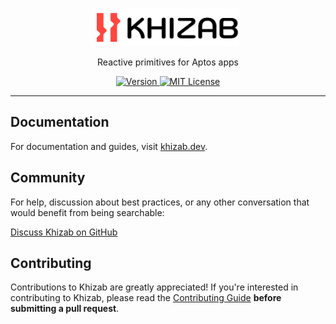 <br>

<p align="center">
  <a href="https://khizab.dev">
    <picture>
      <source media="(prefers-color-scheme: dark)" srcset="https://raw.githubusercontent.com/khizab/khizab/main/.github/logo-dark.svg">
      <img alt="khizab logo" src="https://raw.githubusercontent.com/khizab/khizab/main/.github/logo-light.svg" width="auto" height="60">
    </picture>
  </a>
</p>

<p align="center">
  Reactive primitives for Aptos apps
<p>

<p align="center">
  <a href="https://www.npmjs.com/package/khizab">
    <picture>
      <source media="(prefers-color-scheme: dark)" srcset="https://img.shields.io/npm/v/khizab?colorA=21262d&colorB=21262d">
      <img src="https://img.shields.io/npm/v/khizab?colorA=f6f8fa&colorB=f6f8fa" alt="Version">
    </picture>
  </a>
  <a href="https://github.com/khizab/khizab/blob/main/LICENSE">
    <picture>
      <source media="(prefers-color-scheme: dark)" srcset="https://img.shields.io/npm/l/khizab?colorA=21262d&colorB=21262d">
      <img src="https://img.shields.io/npm/l/khizab?colorA=f6f8fa&colorB=f6f8fa" alt="MIT License">
    </picture>
  </a>
</p>

---

## Documentation

For documentation and guides, visit [khizab.dev](https://khizab.dev).

## Community

For help, discussion about best practices, or any other conversation that would benefit from being searchable:

[Discuss Khizab on GitHub](https://github.com/khizab/khizab/discussions)

## Contributing

Contributions to Khizab are greatly appreciated! If you're interested in contributing to Khizab, please read the [Contributing Guide](https://khizab.dev/dev/contributing) **before submitting a pull request**.

<br>
<br />
<br />
